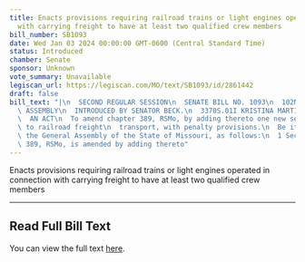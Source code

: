 ```yaml
---
title: Enacts provisions requiring railroad trains or light engines operated in connection
  with carrying freight to have at least two qualified crew members
bill_number: SB1093
date: Wed Jan 03 2024 00:00:00 GMT-0600 (Central Standard Time)
status: Introduced
chamber: Senate
sponsor: Unknown
vote_summary: Unavailable
legiscan_url: https://legiscan.com/MO/text/SB1093/id/2861442
draft: false
bill_text: "|\n  SECOND REGULAR SESSION\n  SENATE BILL NO. 1093\n  102ND GENERA L\
  \ ASSEMBLY\n  INTRODUCED BY SENATOR BECK.\n  3370S.01I KRISTINA MARTIN, Secretary\n\
  \  AN ACT\n  To amend chapter 389, RSMo, by adding thereto one new section relating\
  \ to railroad freight\n  transport, with penalty provisions.\n  Be it enacted by\
  \ the General Assembly of the State of Missouri, as follows:\n  1 Section A. Chapter\
  \ 389, RSMo, is amended by adding thereto"
---
```

Enacts provisions requiring railroad trains or light engines operated in connection with carrying freight to have at least two qualified crew members

---

## Read Full Bill Text

You can view the full text [here](https://legiscan.com/MO/text/SB1093/id/2861442).
